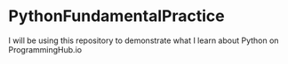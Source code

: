 # PythonFundamentalPractice
I will be using this repository to demonstrate what I learn about Python on ProgrammingHub.io
